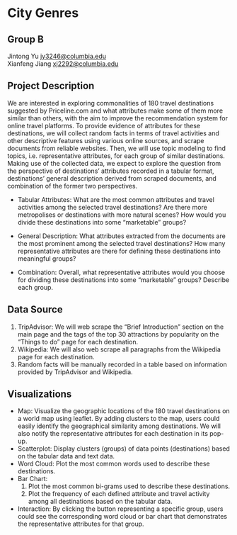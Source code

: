 # City Genres  
## Group B  
Jintong Yu jy3246@columbia.edu  
Xianfeng Jiang xj2292@columbia.edu  
## Project Description  
We are interested in exploring commonalities of 180 travel destinations suggested by Priceline.com and what attributes make some of them more similar than others, with the aim to improve the recommendation system for online travel platforms. To provide evidence of attributes for these destinations, we will collect random facts in terms of travel activities and other descriptive features using various online sources, and scrape documents from reliable websites. Then, we will use topic modeling to find topics, i.e. representative attributes, for each group of similar destinations. Making use of the collected data, we expect to explore the question from the perspective of destinations’ attributes recorded in a tabular format, destinations’ general description derived from scraped documents, and combination of the former two perspectives.  

* Tabular Attributes: What are the most common attributes and travel activities among the selected travel destinations? Are there more metropolises or destinations with more natural scenes? How would you divide these destinations into some “marketable” groups?  

* General Description: What attributes extracted from the documents are the most prominent among the selected travel destinations? How many representative attributes are there for defining these destinations into meaningful groups?  

* Combination: Overall, what representative attributes would you choose for dividing these destinations into some “marketable” groups? Describe each group.   

## Data Source   
1) TripAdvisor: We will web scrape the “Brief Introduction” section on the main page and the tags of the top 30 attractions by popularity on the “Things to do” page for each destination.  
2) Wikipedia: We will also web scrape all paragraphs from the Wikipedia page for each destination.  
3) Random facts will be manually recorded in a table based on information provided by TripAdvisor and Wikipedia.  

## Visualizations  
* Map: Visualize the geographic locations of the 180 travel destinations on a world map using leaflet. By adding clusters to the map, users could easily identify the geographical similarity among destinations. We will also notify the representative attributes for each destination in its pop-up.   
* Scatterplot: Display clusters (groups) of data points (destinations) based on the tabular data and text data.  
* Word Cloud: Plot the most common words used to describe these destinations.  
* Bar Chart:  
    1) Plot the most common bi-grams used to describe these destinations.  
    2) Plot the frequency of each defined attribute and travel activity among all destinations based on the tabular data.  
* Interaction: By clicking the button representing a specific group, users could see the corresponding word cloud or bar chart that demonstrates the representative attributes for that group.
